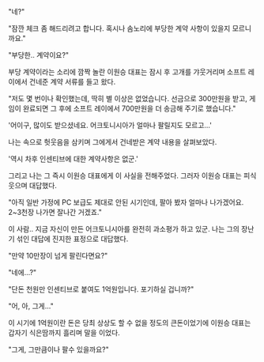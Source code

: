 "네?" 

"잠깐 체크 좀 해드리려고 합니다. 혹시나 솜노리에 부당한 계약 사항이 있을지 모르니까요." 

"부당한.. 계약이요?" 

부당 계약이라는 소리에 깜짝 놀란 이원승 대표는 잠시 후 고개를 갸웃거리며 소프트 레이에서 건네준 계약 서류를 들고 왔다. 

"저도 몇 번이나 확인했는데, 딱히 별 이상은 없었습니다. 선금으로 300만원을 받고, 게임이 완료되면 그 후에 소프트 레이에서 700만원을 더 송금해 주기로 했습니다." 

'어이구, 많이도 받으셨네요. 어크토니시아가 얼마나 팔릴지도 모르고...' 

나는 속으로 헛웃음을 삼키며 그에게서 건네받은 계약 내용을 살펴보았다. 

'역시 차후 인센티브에 대한 계약사항은 없군.' 

그리고 나는 그 즉시 이원승 대표에게 이 사실을 전해주었다. 그러자 이원승 대표는 피식 웃으며 대답했다. 

"아직 일반 가정에 PC 보급도 제대로 안된 시기인데, 팔아 봤자 얼마나 나가겠어요. 
2~3천장 나가면 잘나간 거겠죠." 

이 사람.. 지금 자신이 만든 어크토니시아를 완전히 과소평가 하고 있군. 
나는 그의 장난기 섞인 대답에 진지한 표정으로 대답했다. 

"만약 10만장이 넘게 팔린다면요?" 

"네에...?" 

"단돈 천원만 인센티브로 붙여도 1억원입니다. 포기하실 겁니까?" 

"어, 아, 그게..." 

이 시기에 1억원이란 돈은 당최 상상도 할 수 없을 정도의 큰돈이었기에 이원승 대표는 갑자기 식은땀까지 흘리며 말을 이었다. 

"그게, 그만큼이나 팔수 있을까요?" 